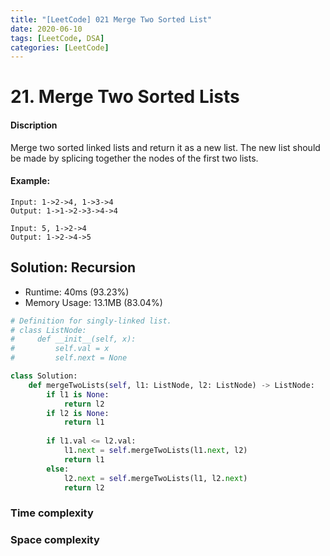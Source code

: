 ```yaml
---
title: "[LeetCode] 021 Merge Two Sorted List"
date: 2020-06-10
tags: [LeetCode, DSA]
categories: [LeetCode]
---
```


# 21. Merge Two Sorted Lists

#### Discription

Merge two sorted linked lists and return it as a new list. The new list should be made by splicing together the nodes of the first two lists.

#### Example:

```
Input: 1->2->4, 1->3->4
Output: 1->1->2->3->4->4

Input: 5, 1->2->4
Output: 1->2->4->5
```

## Solution: Recursion

- Runtime: 40ms (93.23%)
- Memory Usage: 13.1MB (83.04%)

```python
# Definition for singly-linked list.
# class ListNode:
#     def __init__(self, x):
#         self.val = x
#         self.next = None

class Solution:
    def mergeTwoLists(self, l1: ListNode, l2: ListNode) -> ListNode:
        if l1 is None:
            return l2
        if l2 is None:
            return l1
        
        if l1.val <= l2.val:
            l1.next = self.mergeTwoLists(l1.next, l2)
            return l1
        else:
            l2.next = self.mergeTwoLists(l1, l2.next)
            return l2
```

### Time complexity

### Space complexity
